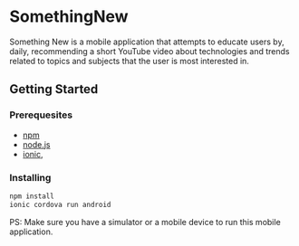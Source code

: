 # SomethingNew

Something New is a mobile application that attempts to educate users by, daily, recommending a short YouTube video about technologies and trends related to topics and subjects that the user is most interested in.

## Getting Started

### Prerequesites

 * [npm](https://www.npmjs.com/)
 * [node.js](https://nodejs.org/en/)
 * [ionic](https://ionicframework.com/docs/v1/guide/installation.html), 

### Installing

```sh
npm install
ionic cordova run android
```

PS: Make sure you have a simulator or a mobile device to run this mobile application.



